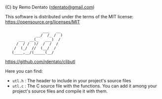  
  (C) by Remo Dentato (rdentato@gmail.com)
 
 This software is distributed under the terms of the MIT license:
  https://opensource.org/licenses/MIT
     
                     ___   __
                  __/  /_ /  )
          ___  __(_   ___)  /
         /  / /  )/  /  /  /
        /  (_/  //  (__/  /
       (____,__/(_____(__/
  https://github.com/rdentato/clibutl
 
Here you can find:

 - `utl.h`    : The header to include in your project's source files
 - `utl.c`    : The C source file with the functions. You can add it
                among your project's source files and compile it with them.                
 

